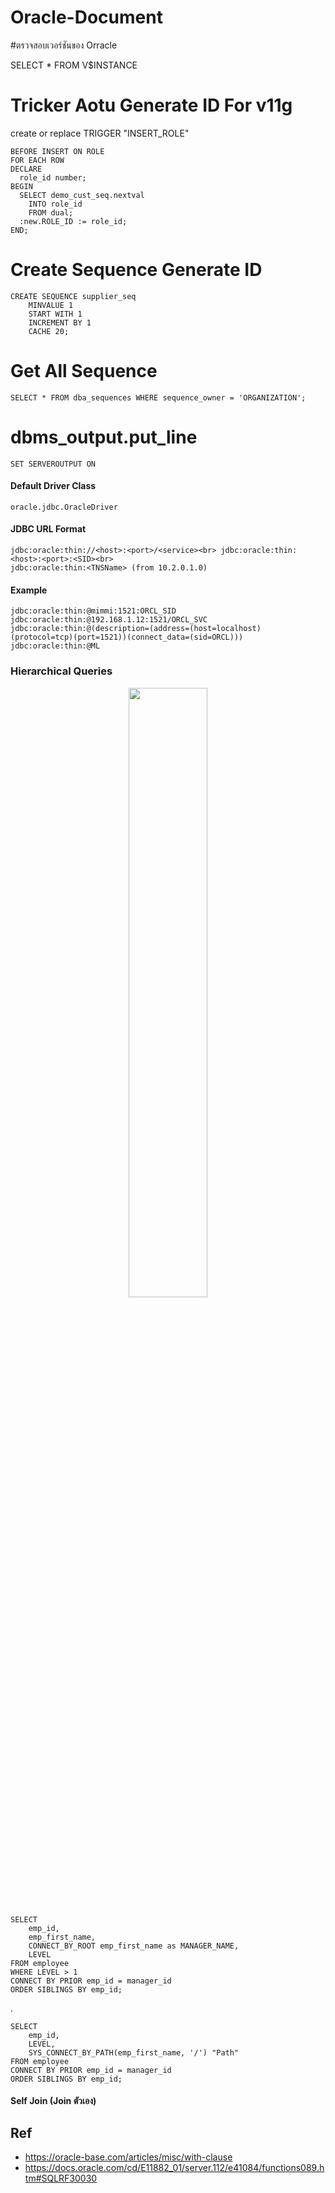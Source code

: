 # Oracle-Document

#ตรวจสอบเวอร์ชันของ Orracle

SELECT * FROM V$INSTANCE

# Tricker Aotu Generate ID For v11g

create or replace TRIGGER  "INSERT_ROLE"

    BEFORE INSERT ON ROLE
    FOR EACH ROW
    DECLARE
      role_id number;
    BEGIN
      SELECT demo_cust_seq.nextval
        INTO role_id
        FROM dual;
      :new.ROLE_ID := role_id;
    END;
    
 # Create Sequence Generate ID
    
    CREATE SEQUENCE supplier_seq
        MINVALUE 1
        START WITH 1
        INCREMENT BY 1
        CACHE 20;

# Get All Sequence 

    SELECT * FROM dba_sequences WHERE sequence_owner = 'ORGANIZATION';
    
#  dbms_output.put_line
    SET SERVEROUTPUT ON

#### Default Driver Class

    oracle.jdbc.OracleDriver
    
#### JDBC URL Format

    jdbc:oracle:thin://<host>:<port>/<service><br> jdbc:oracle:thin:<host>:<port>:<SID><br> 
    jdbc:oracle:thin:<TNSName> (from 10.2.0.1.0)

#### Example

    jdbc:oracle:thin:@mimmi:1521:ORCL_SID
    jdbc:oracle:thin:@192.168.1.12:1521/ORCL_SVC
    jdbc:oracle:thin:@(description=(address=(host=localhost)
    (protocol=tcp)(port=1521))(connect_data=(sid=ORCL)))
    jdbc:oracle:thin:@ML

### Hierarchical Queries

<p align="center">
    <img width="50%" src="https://user-images.githubusercontent.com/15135199/86520737-094fdf00-be72-11ea-9b08-c2e5ea991e2e.png">
</p>

    SELECT 
        emp_id,
        emp_first_name,
        CONNECT_BY_ROOT emp_first_name as MANAGER_NAME,
        LEVEL
    FROM employee
    WHERE LEVEL > 1 
    CONNECT BY PRIOR emp_id = manager_id
    ORDER SIBLINGS BY emp_id;

.

    SELECT 
        emp_id,
        LEVEL,
        SYS_CONNECT_BY_PATH(emp_first_name, '/') "Path"
    FROM employee
    CONNECT BY PRIOR emp_id = manager_id
    ORDER SIBLINGS BY emp_id;
    
#### Self Join (Join ตัวเอง)   
    

## Ref

- https://oracle-base.com/articles/misc/with-clause
- https://docs.oracle.com/cd/E11882_01/server.112/e41084/functions089.htm#SQLRF30030
